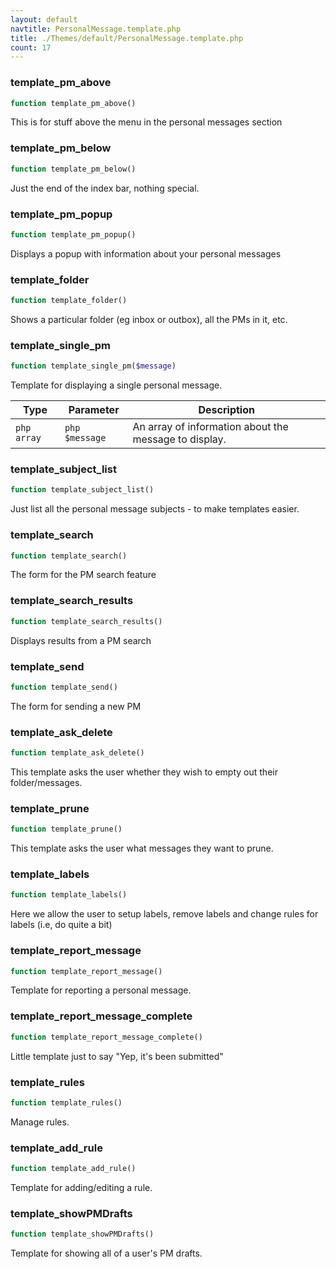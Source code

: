 ```yaml
---
layout: default
navtitle: PersonalMessage.template.php
title: ./Themes/default/PersonalMessage.template.php
count: 17
---
```


### template_pm_above

```php
function template_pm_above()
```
This is for stuff above the menu in the personal messages section



### template_pm_below

```php
function template_pm_below()
```
Just the end of the index bar, nothing special.



### template_pm_popup

```php
function template_pm_popup()
```
Displays a popup with information about your personal messages



### template_folder

```php
function template_folder()
```
Shows a particular folder (eg inbox or outbox), all the PMs in it, etc.



### template_single_pm

```php
function template_single_pm($message)
```
Template for displaying a single personal message.



Type|Parameter|Description
---|---|---
```php array```|```php $message```|An array of information about the message to display.

### template_subject_list

```php
function template_subject_list()
```
Just list all the personal message subjects - to make templates easier.



### template_search

```php
function template_search()
```
The form for the PM search feature



### template_search_results

```php
function template_search_results()
```
Displays results from a PM search



### template_send

```php
function template_send()
```
The form for sending a new PM



### template_ask_delete

```php
function template_ask_delete()
```
This template asks the user whether they wish to empty out their folder/messages.



### template_prune

```php
function template_prune()
```
This template asks the user what messages they want to prune.



### template_labels

```php
function template_labels()
```
Here we allow the user to setup labels, remove labels and change rules for labels (i.e, do quite a bit)



### template_report_message

```php
function template_report_message()
```
Template for reporting a personal message.



### template_report_message_complete

```php
function template_report_message_complete()
```
Little template just to say "Yep, it's been submitted"



### template_rules

```php
function template_rules()
```
Manage rules.



### template_add_rule

```php
function template_add_rule()
```
Template for adding/editing a rule.



### template_showPMDrafts

```php
function template_showPMDrafts()
```
Template for showing all of a user's PM drafts.



